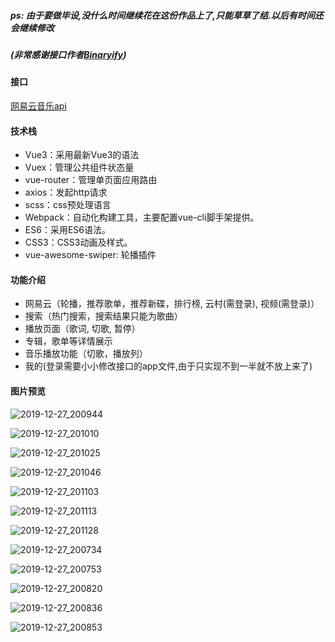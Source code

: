 ##### ps:  由于要做毕设,没什么时间继续花在这份作品上了,只能草草了结.以后有时间还会继续修改

#####       (非常感谢接口作者[Binaryify](https://github.com/Binaryify))

#### 接口

 [网易云音乐api ](http://musicapi.leanapp.cn/)

#### 技术栈

- Vue3：采用最新Vue3的语法
- Vuex：管理公共组件状态量
- vue-router：管理单页面应用路由
- axios：发起http请求
- scss：css预处理语言
- Webpack：自动化构建工具，主要配置vue-cli脚手架提供。
- ES6：采用ES6语法。
- CSS3：CSS3动画及样式。
- vue-awesome-swiper: 轮播插件

#### 功能介绍

- 网易云（轮播，推荐歌单，推荐新碟，排行榜,  云村(需登录),  视频(需登录)）
- 搜索（热门搜索，搜索结果只能为歌曲）
- 播放页面（歌词, 切歌, 暂停）
- 专辑，歌单等详情展示
- 音乐播放功能（切歌，播放列）
- 我的(登录需要小小修改接口的app文件,由于只实现不到一半就不放上来了)

####  图片预览



![2019-12-27_200944](public\images\2019-12-27_200944.png)

![2019-12-27_201010](public\images\2019-12-27_201010.png)

![2019-12-27_201025](public\images\2019-12-27_201025.png)

![2019-12-27_201046](public\images\2019-12-27_201046.png)

![2019-12-27_201103](public\images\2019-12-27_201103.png)

![2019-12-27_201113](public\images\2019-12-27_201113.png)

![2019-12-27_201128](public\images\2019-12-27_201128.png)

![2019-12-27_200734](public\images\2019-12-27_200734.png)

![2019-12-27_200753](public\images\2019-12-27_200753.png)

![2019-12-27_200820](public\images\2019-12-27_200820.png)

![2019-12-27_200836](public\images\2019-12-27_200836.png)

![2019-12-27_200853](public\images\2019-12-27_200853.png)






